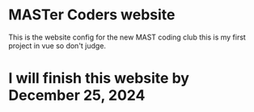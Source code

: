 # MASTer Coders website

This is the website config for the new MAST coding club this is my first project in vue so don't judge.

# I will finish this website by December 25, 2024